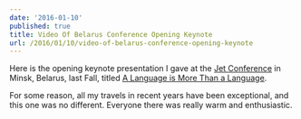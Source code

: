 ```yaml
---
date: '2016-01-10'
published: true
title: Video Of Belarus Conference Opening Keynote
url: /2016/01/10/video-of-belarus-conference-opening-keynote
---
```



Here is the opening keynote presentation I gave at the [Jet Conference](http://jetconf.by) in
Minsk, Belarus, last Fall, titled
[A Language is More Than a Language](https://www.youtube.com/watch?v=d25z-wO1zzs&feature=em-share_video_user).

For some reason, all my travels in recent years have been exceptional, and
this one was no different. Everyone there was really warm and enthusiastic.